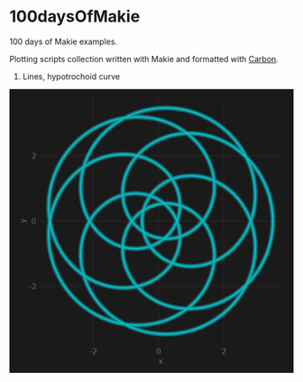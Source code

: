 # 100daysOfMakie
100 days of Makie examples.

Plotting scripts collection written with Makie and formatted with [Carbon](https://carbon.now.sh).

1. Lines, hypotrochoid curve
<p align="center"><a href="./src/lines_hypotrochoid.jl"> <img src="./img/lines_hypotrochoid.png"></a></p>

